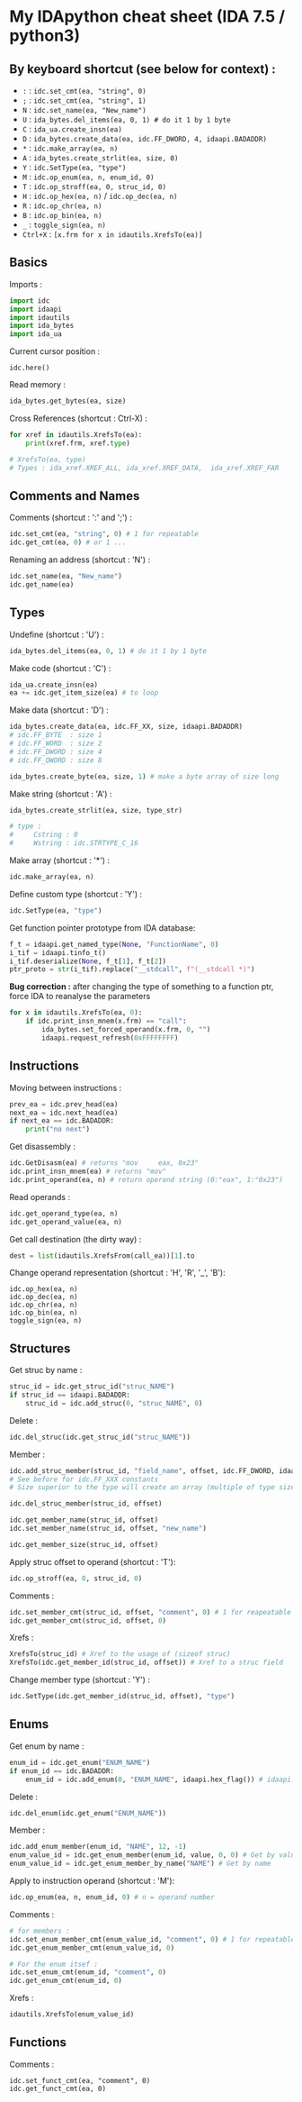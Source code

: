 # My IDApython cheat sheet (IDA 7.5 / python3)

## By keyboard shortcut (see below for context) :

  * `:` : `idc.set_cmt(ea, "string", 0)` 
  * `;` : `idc.set_cmt(ea, "string", 1)` 
  * `N` : `idc.set_name(ea, "New_name")`
  * `U` : `ida_bytes.del_items(ea, 0, 1) # do it 1 by 1 byte`
  * `C` : `ida_ua.create_insn(ea)`
  * `D` : `ida_bytes.create_data(ea, idc.FF_DWORD, 4, idaapi.BADADDR)`
  * `*` : `idc.make_array(ea, n)`
  * `A` : `ida_bytes.create_strlit(ea, size, 0)`
  * `Y` : `idc.SetType(ea, "type")`
  * `M` : `idc.op_enum(ea, n, enum_id, 0)`
  * `T` : `idc.op_stroff(ea, 0, struc_id, 0)`
  * `H` : `idc.op_hex(ea, n)` / `idc.op_dec(ea, n)`
  * `R` : `idc.op_chr(ea, n)`
  * `B` : `idc.op_bin(ea, n)`
  * `_` : `toggle_sign(ea, n)`
  * `Ctrl+X` : `[x.frm for x in idautils.XrefsTo(ea)]`

## Basics

Imports :
```python
import idc
import idaapi
import idautils
import ida_bytes
import ida_ua
```

Current cursor position :
```
idc.here()
```

Read memory :
```python
ida_bytes.get_bytes(ea, size)
```

Cross References (shortcut : Ctrl-X) :
```python
for xref in idautils.XrefsTo(ea):
    print(xref.frm, xref.type)

# XrefsTo(ea, type)
# Types : ida_xref.XREF_ALL, ida_xref.XREF_DATA,  ida_xref.XREF_FAR
```

## Comments and Names

Comments (shortcut : ':' and ';') :
```python
idc.set_cmt(ea, "string", 0) # 1 for repeatable
idc.get_cmt(ea, 0) # or 1 ...
```

Renaming an address (shortcut : 'N') :
```python
idc.set_name(ea, "New_name")
idc.get_name(ea)
```

## Types

Undefine (shortcut : 'U') :
```python
ida_bytes.del_items(ea, 0, 1) # do it 1 by 1 byte
```

Make code (shortcut : 'C') :
```python
ida_ua.create_insn(ea)
ea += idc.get_item_size(ea) # to loop
```

Make data (shortcut : 'D') :
```python
ida_bytes.create_data(ea, idc.FF_XX, size, idaapi.BADADDR)
# idc.FF_BYTE  : size 1
# idc.FF_WORD  : size 2
# idc.FF_DWORD : size 4
# idc.FF_QWORD : size 8

ida_bytes.create_byte(ea, size, 1) # make a byte array of size long
```

Make string (shortcut : 'A') :
```python
ida_bytes.create_strlit(ea, size, type_str)

# type :
#     Cstring : 0
#     Wstring : idc.STRTYPE_C_16
```

Make array (shortcut : '*') :
```python
idc.make_array(ea, n)
```

Define custom type (shortcut : 'Y') :
```python
idc.SetType(ea, "type")
```

Get function pointer prototype from IDA database:
```python
f_t = idaapi.get_named_type(None, "FunctionName", 0)
i_tif = idaapi.tinfo_t()
i_tif.deserialize(None, f_t[1], f_t[2])
ptr_proto = str(i_tif).replace("__stdcall", f"(__stdcall *)")
```

**Bug correction :** after changing the type of something to a function ptr, force IDA to reanalyse the parameters
```python
for x in idautils.XrefsTo(ea, 0):
    if idc.print_insn_mnem(x.frm) == "call":
        ida_bytes.set_forced_operand(x.frm, 0, "")
        idaapi.request_refresh(0xFFFFFFFF)
```

## Instructions

Moving between instructions :
```python
prev_ea = idc.prev_head(ea)
next_ea = idc.next_head(ea)
if next_ea == idc.BADADDR:
    print("no next")
```

Get disassembly :
```python
idc.GetDisasm(ea) # returns "mov     eax, 0x23"
idc.print_insn_mnem(ea) # returns "mov"
idc.print_operand(ea, n) # return operand string (0:"eax", 1:"0x23")
```

Read operands :
```python
idc.get_operand_type(ea, n)
idc.get_operand_value(ea, n)
```

Get call destination (the dirty way) :
```python
dest = list(idautils.XrefsFrom(call_ea))[1].to
```

Change operand representation (shortcut : 'H', 'R', '_', 'B'):
```
idc.op_hex(ea, n)
idc.op_dec(ea, n)
idc.op_chr(ea, n)
idc.op_bin(ea, n)
toggle_sign(ea, n)
```

## Structures

Get struc by name :
```python
struc_id = idc.get_struc_id("struc_NAME")
if struc_id == idaapi.BADADDR:
    struc_id = idc.add_struc(0, "struc_NAME", 0)
```

Delete :
```python
idc.del_struc(idc.get_struc_id("struc_NAME"))
```

Member :
```python
idc.add_struc_member(struc_id, "field_name", offset, idc.FF_DWORD, idaapi.BADADDR, 4)
# See before for idc.FF_XXX constants
# Size superior to the type will create an array (multiple of type size)

idc.del_struc_member(struc_id, offset)

idc.get_member_name(struc_id, offset)
idc.set_member_name(struc_id, offset, "new_name")

idc.get_member_size(struc_id, offset)
```

Apply struc offset to operand (shortcut : 'T'):
```python
idc.op_stroff(ea, 0, struc_id, 0)
```

Comments :
```python
idc.set_member_cmt(struc_id, offset, "comment", 0) # 1 for reapeatable
idc.get_member_cmt(struc_id, offset, 0)
```

Xrefs :
```python
XrefsTo(struc_id) # Xref to the usage of (sizeof struc)
XrefsTo(idc.get_member_id(struc_id, offset)) # Xref to a struc field
```

Change member type (shortcut : 'Y') :
```python
idc.SetType(idc.get_member_id(struc_id, offset), "type")
```

## Enums

Get enum by name :
```python
enum_id = idc.get_enum("ENUM_NAME")
if enum_id == idc.BADADDR:
    enum_id = idc.add_enum(0, "ENUM_NAME", idaapi.hex_flag()) # idaapi.dec_flag() to show decimals
```

Delete :
```python
idc.del_enum(idc.get_enum("ENUM_NAME"))
```

Member :
```python
idc.add_enum_member(enum_id, "NAME", 12, -1)
enum_value_id = idc.get_enum_member(enum_id, value, 0, 0) # Get by value
enum_value_id = idc.get_enum_member_by_name("NAME") # Get by name
```

Apply to instruction operand (shortcut : 'M'):
```python
idc.op_enum(ea, n, enum_id, 0) # n = operand number
```

Comments :
```python
# for members :
idc.set_enum_member_cmt(enum_value_id, "comment", 0) # 1 for repeatable
idc.get_enum_member_cmt(enum_value_id, 0)

# For the enum itsef :
idc.set_enum_cmt(enum_id, "comment", 0)
idc.get_enum_cmt(enum_id, 0)
```

Xrefs :
```python
idautils.XrefsTo(enum_value_id)
```

## Functions 

Comments :
```
idc.set_funct_cmt(ea, "comment", 0)
idc.get_funct_cmt(ea, 0)
```